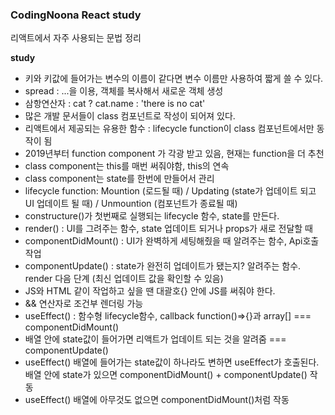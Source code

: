 <h3>CodingNoona React study</h3>

리액트에서 자주 사용되는 문법 정리

<b>study</b>

- 키와 키값에 들어가는 변수의 이름이 같다면 변수 이름만 사용하여 짧게 쓸 수 있다.
- spread : ...을 이용, 객체를 복사해서 새로운 객체 생성
- 삼항연산자 : cat ? cat.name : 'there is no cat'
- 많은 개발 문서들이 class 컴포넌트로 작성이 되어져 있다.
- 리액트에서 제공되는 유용한 함수 : lifecycle function이 class 컴포넌트에서만 동작이 됨
- 2019년부터 function component 가 각광 받고 있음, 현재는 function을 더 추천
- class component는 this를 매번 써줘야함, this의 연속
- class component는 state를 한번에 만들어서 관리
- lifecycle function: Mountion (로드될 때) / Updating (state가 업데이트 되고 UI 업데이트 될 때) / Unmountion (컴포넌트가 종료될 때)
- constructure()가 첫번째로 실행되는 lifecycle 함수, state를 만든다.
- render() : UI를 그려주는 함수, state 업데이트 되거나 props가 새로 전달할 때
- componentDidMount() : UI가 완벽하게 세팅해줬을 때 알려주는 함수, Api호출 작업
- componentUpdate() : state가 완전히 업데이트가 됐는지? 알려주는 함수. render 다음 단계 (최신 업데이트 값을 확인할 수 있음)
- JS와 HTML 같이 작업하고 싶을 땐 대괄호{} 안에 JS를 써줘야 한다.
- && 연산자로 조건부 렌더링 가능
- useEffect() : 함수형 lifecycle함수, callback function()=>{}과 array[] === componentDidMount()
- 배열 안에 state값이 들어가면 리액트가 업데이트 되는 것을 알려줌 === componentUpdate()
- useEffect() 배열에 들어가는 state값이 하나라도 변하면 useEffect가 호출된다. 배열 안에 state가 있으면 componentDidMount() + componentUpdate() 작동
- useEffect() 배열에 아무것도 없으면 componentDidMount()처럼 작동
